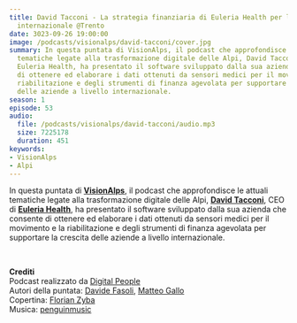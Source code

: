 ```yaml
---
title: David Tacconi - La strategia finanziaria di Euleria Health per la crescita
  internazionale @Trento
date: 3023-09-26 19:00:00
image: /podcasts/visionalps/david-tacconi/cover.jpg
summary: In questa puntata di VisionAlps, il podcast che approfondisce le attuali
  tematiche legate alla trasformazione digitale delle Alpi, David Tacconi, CEO di
  Euleria Health, ha presentato il software sviluppato dalla sua azienda che consente
  di ottenere ed elaborare i dati ottenuti da sensori medici per il movimento e la
  riabilitazione e degli strumenti di finanza agevolata per supportare la crescita
  delle aziende a livello internazionale.
season: 1
episode: 53
audio:
  file: /podcasts/visionalps/david-tacconi/audio.mp3
  size: 7225178
  duration: 451
keywords:
- VisionAlps
- Alpi
---
```


In questa puntata di **[VisionAlps](https://www.visionalps.com/)**, il podcast che approfondisce le attuali tematiche legate alla trasformazione digitale delle Alpi, **[David Tacconi](https://it.linkedin.com/in/davidtacconi)**, CEO di **[Euleria Health](https://euleria.health/)**, ha presentato il software sviluppato dalla sua azienda che consente di ottenere ed elaborare i dati ottenuti da sensori medici per il movimento e la riabilitazione e degli strumenti di finanza agevolata per supportare la crescita delle aziende a livello internazionale.

<br>

**Crediti**<br>
Podcast realizzato da [Digital People](https://w3id.org/digitalpeople)<br>
Autori della puntata: [Davide Fasoli](https://www.linkedin.com/in/davide-fasoli-2b3246179/), [Matteo Gallo](https://www.linkedin.com/in/matteo-gallo-4a5ab31a8/)<br>
Copertina: [Florian Zyba](https://www.linkedin.com/in/florian-zyba/)<br>
Musica: [penguinmusic](https://pixabay.com/users/penguinmusic-24940186/)